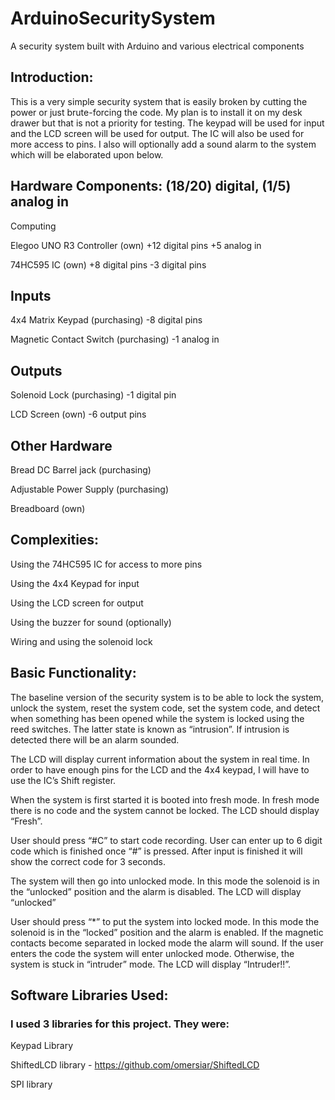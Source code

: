 # ArduinoSecuritySystem
A security system built with Arduino and various electrical components

## Introduction:
This is a very simple security system that is easily broken by cutting the power or just brute-forcing the code. My plan is to install it on my desk drawer but that is not a priority for testing. The keypad will be used for input and the LCD screen will be used for output. The IC will also be used for more access to pins. I also will optionally add a sound alarm to the system which will be elaborated upon below.

## Hardware Components: (18/20) digital, (1/5) analog in
Computing

Elegoo UNO R3 Controller (own) +12 digital pins +5 analog in

74HC595 IC (own) +8 digital pins -3 digital pins

## Inputs
4x4 Matrix Keypad	(purchasing) -8 digital pins

Magnetic Contact Switch (purchasing) -1 analog in 

## Outputs
Solenoid Lock (purchasing) -1 digital pin

LCD Screen (own) -6 output pins

## Other Hardware
Bread DC Barrel jack (purchasing)

Adjustable Power Supply (purchasing)

Breadboard (own)

## Complexities:
Using the 74HC595 IC for access to more pins

Using the 4x4 Keypad for input

Using the LCD screen for output

Using the buzzer for sound (optionally)

Wiring and using the solenoid lock



## Basic Functionality:
The baseline version of the security system is to be able to lock the system, unlock the system, reset the system code, set the system code, and detect when something has been opened while the system is locked using the reed switches. The latter state is known as “intrusion”. If intrusion is detected there will be an alarm sounded.  

 The LCD will display current information about the system in real time. In order to have enough pins for the LCD and the 4x4 keypad, I will have to use the IC’s Shift register. 

When the system is first started it is booted into fresh mode. In fresh mode there is no code and the system cannot be locked. The LCD should display “Fresh”.

User should press “#C” to start code recording. User can enter up to 6 digit code which is finished once “#” is pressed. After input is finished it will show the correct code for 3 seconds.

The system will then go into unlocked mode. In this mode the solenoid is in the “unlocked” position and the alarm is disabled. The LCD will display “unlocked”

User should press “*” to put the system into locked mode. In this mode the solenoid is in the “locked” position and the alarm is enabled. If the magnetic contacts become separated in locked mode the alarm will sound. If the user enters the code the system will enter unlocked mode. Otherwise, the system is stuck in “intruder” mode. The LCD will display “Intruder!!”.

 
 
## Software Libraries Used:

### I used 3 libraries for this project. They were:

Keypad Library

ShiftedLCD library - https://github.com/omersiar/ShiftedLCD

SPI library
